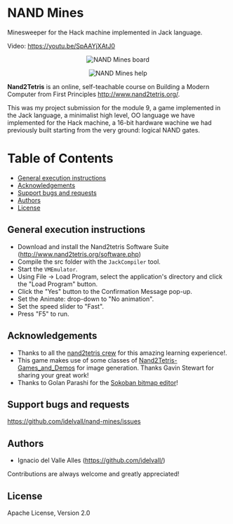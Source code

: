 # NAND Mines
Minesweeper for the Hack machine implemented in Jack language.

Video: https://youtu.be/SpAAYjXAtJ0

<p align="center">
    <img src="https://github.com/idelvall/nand-mines/raw/master/img/nand-mines.gif" alt="NAND Mines board">
</p>

<p align="center">
    <img src="https://github.com/idelvall/nand-mines/raw/master/img/nand-mines-help.gif" alt="NAND Mines help">
</p>

**Nand2Tetris** is an online, self-teachable course on Building a Modern Computer from First Principles http://www.nand2tetris.org/.

This was my project submission for the module 9, a game implemented in the Jack language, a minimalist high level, OO language we have implemented for the Hack machine, a 16-bit hardware wachine we had previously built starting from the very ground: logical NAND gates.


Table of Contents
=================
* [General execution instructions](#general-execution-instructions)
* [Acknowledgements](#acknowledgements)
* [Support bugs and requests](#support-bugs-and-requests)
* [Authors](#authors)
* [License](#license)

## General execution instructions

 - Download and install the Nand2tetris Software Suite (http://www.nand2tetris.org/software.php)
 - Compile the src folder with the `JackCompiler` tool.
 - Start the `VMEmulator`.
 - Using File -> Load Program, select the application's directory and click the "Load Program" button.
 - Click the "Yes" button to the Confirmation Message pop-up.
 - Set the Animate: drop-down to "No animation".
 - Set the speed slider to "Fast".
 - Press "F5" to run.
 
## Acknowledgements
- Thanks to all the [nand2tetris crew](http://www.nand2tetris.org/team.php) for this amazing learning experience!.
- This game makes use of some classes of [Nand2Tetris-Games_and_Demos](https://github.com/gav-/Nand2Tetris-Games_and_Demos) for image generation. Thanks Gavin Stewart for sharing your great work!
- Thanks to Golan Parashi for the [Sokoban bitmap editor](https://github.com/idelvall/nand-mines/tree/master/tools/BitmapEditor)!

## Support bugs and requests
https://github.com/idelvall/nand-mines/issues

## Authors

- Ignacio del Valle Alles (<https://github.com/idelvall/>)

Contributions are always welcome and greatly appreciated!

## License
Apache License, Version 2.0



